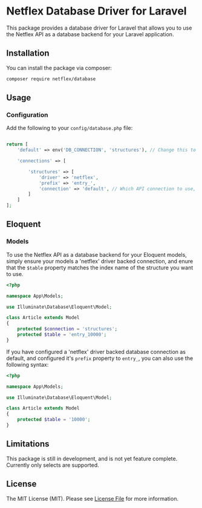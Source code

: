 # Netflex Database Driver for Laravel

This package provides a database driver for Laravel that allows you to use the Netflex API as a database backend for your Laravel application.

## Installation

You can install the package via composer:

```bash
composer require netflex/database
```

## Usage

### Configuration

Add the following to your `config/database.php` file:

```php

return [
    'default' => env('DB_CONNECTION', 'structures'), // Change this to 'structures' if you want to use the Netflex API as your default database connection

    'connections' => [

        'structures' => [
            'driver' => 'netflex',
            'prefix' => 'entry_',
            'connection' => 'default', // Which API connection to use, leave blank for default
        ]
    ]
];
```

## Eloquent

### Models

To use the Netflex API as a database backend for your Eloquent models, simply ensure your models a 'netflex' driver backed connection, and enure that the `$table` property matches the index name of the structure you want to use.

```php
<?php

namespace App\Models;

use Illuminate\Database\Eloquent\Model;

class Article extends Model
{
    protected $connection = 'structures';
    protected $table = 'entry_10000';
}
```

If you have configured a 'netflex' driver backed database connection as default, and configured it's `prefix` property to `entry_`, you can also use the following syntax:

```php
<?php

namespace App\Models;

use Illuminate\Database\Eloquent\Model;

class Article extends Model
{
    protected $table = '10000';
}
```

## Limitations

This package is still in development, and is not yet feature complete. Currently only selects are supported.

## License

The MIT License (MIT). Please see [License File](LICENSE) for more information.
